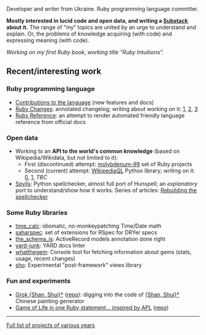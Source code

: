 Developer and writer from Ukraine. Ruby programming language committer.

**Mostly interested in lucid code and open data, and writing a [Substack](https://zverok.substack.com/) about it.** The range of “my” topics are united by an urge to understand and explain. Or, the problems of knowledge acquiring (with code) and expressing meaning (with code).

_Working on my first Ruby book, working title "Ruby Intuitions"._

## Recent/interesting work

### Ruby programming language

* [Contributions to the language](https://zverok.github.io/ruby.html) (new features and docs)
* [Ruby Changes](https://rubyreferences.github.io/rubychanges/): annotated changelog; writing about working on it: [1](https://zverok.substack.com/p/what-you-can-learn-by-merely-writing), [2](https://zverok.substack.com/p/following-the-programming-language), [3](https://zverok.substack.com/p/programming-language-evolution-with)
* [Ruby Reference](https://rubyreferences.github.io/rubyref/): an attempt to render automated friendly language reference from official docs

### Open data

* Working to an **API to the world's common knowledge** (based on Wikipedia/Wikidata, but not limited to it):
  * First (discontinued) attempt: [molybdenum-99](https://github.com/molybdenum-99) set of Ruby projects
  * Second (current) attempt: [WikipediaQL](https://github.com/zverok/wikipedia_ql) Python library; writing on it: [0](https://zverok.substack.com/p/wikipedia), [1](https://zverok.substack.com/p/wikipediaql-1), _TBC_
* [Spylls](https://github.com/zverok/spylls): Python spellchecker, almost full port of Hunspell; an _explanatory_ port to understand/show how it works. Series of articles: [Rebuilding the spellchecker](https://zverok.github.io/spellchecker.html)

### Some Ruby libraries

* [time_calc](https://github.com/zverok/time_calc): idiomatic, no-monkeypatching Time/Date math
* [saharspec](https://github.com/zverok/saharspec): set of extensions for RSpec for DRYer specs
* [the_schema_is](https://github.com/zverok/the_schema_is): ActiveRecord models annotation done right
* [yard-junk](https://github.com/zverok/yard-junk): YARD docs linter
* [whatthegem](https://github.com/zverok/whatthegem): Console tool for fetching information about gems (stats, usage, recent changes)
* [sho](https://github.com/zverok/sho): Experimental "post-framework" views library

### Fun and experiments

* [Grok {Shan, Shui}\*](https://zverok.substack.com/p/grok-shan-shui) ([repo](https://github.com/zverok/grok-shan-shui)): digging into the code of [{Shan, Shui}\*](https://github.com/LingDong-/shan-shui-inf) Chinese painting generator
* [Game of Life in one Ruby statement... inspired by APL](https://zverok.github.io/blog/2020-05-16-ruby-as-apl.html) ([repo](https://github.com/zverok/ruby_as_apl))

---
[Full list of projects of various years](https://zverok.github.io/public.html)

